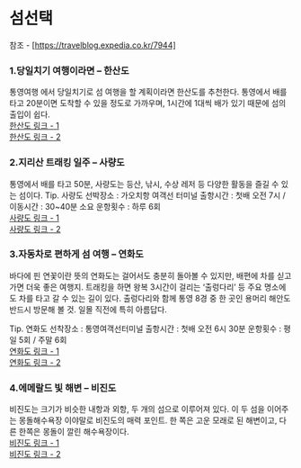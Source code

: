# 섬선택
참조 - [https://travelblog.expedia.co.kr/7944]
### 1.당일치기 여행이라면 – 한산도
통영여행 에서 당일치기로 섬 여행을 할 계획이라면 한산도를 추천한다. 통영에서 배를 타고 20분이면 도착할 수 있을 정도로 가까우며, 1시간에 1대씩 배가 있기 때문에 섬의 출입이 쉽다.        
[한산도 링크 - 1](https://m.blog.naver.com/PostView.nhn?blogId=taihe78&logNo=221057907818&proxyReferer=https:%2F%2Fwww.google.com%2F)             
[한산도 링크 - 2](http://getabout.hanatour.com/archives/71424)      

### 2.지리산 트래킹 일주 – 사량도
통영에서 배를 타고 50분, 사량도는 등산, 낚시, 수상 레저 등 다양한 활동을 즐길 수 있는 섬이다.
Tip. 사량도
선박장소 : 가오치항 여객선 터미널
출항시간 : 첫배 오전 7시 / 이동시간 : 30~40분 소요
운항횟수 : 하루 6회     
[사량도 링크 - 1](https://jail6039.tistory.com/entry/%ED%86%B5%EC%98%81-%EC%82%AC%EB%9F%89%EB%8F%84)             
[사량도 링크 - 2](https://100mountain.tistory.com/675)      

### 3.자동차로 편하게 섬 여행 – 연화도
바다에 핀 연꽃이란 뜻의 연화도는 걸어서도 충분히 돌아볼 수 있지만, 배편에 차를 싣고 가면 더욱 좋은 여행지. 트래킹을 하면 왕복 3시간이 걸리는 ‘출렁다리’ 등 주요 명소에도 차를 타고 갈 수 있는 길이 있다. 출렁다리와 함께 통영 8경 중 한 곳인 용머리 해안도 반드시 방문해 볼 것. 일몰 직전에 특히 아름답다.

Tip. 연화도
선착장소 : 통영여객선터미널
출항시간 : 첫배 오전 6시 30분
운항횟수 : 평일 5회 / 주말 6회      
[연화도 링크 - 1](https://m.blog.naver.com/paransnow/221301591512)      
[연화도 링크 - 2](https://jail6039.tistory.com/entry/%ED%86%B5%EC%98%81-%ED%8C%94%EA%B2%BD-%EC%97%B0%ED%99%94%EB%8F%84-%EC%9A%A9%EB%A8%B8%EB%A6%AC%ED%95%B4%EC%95%88)
 
### 4.에메랄드 빛 해변 – 비진도
비진도는 크기가 비슷한 내항과 외항, 두 개의 섬으로 이루어져 있다. 이 두 섬을 이어주는 몽돌해수욕장 이야말로 비진도의 매력 포인트. 한 쪽은 고운 모래로 된 해변이고, 다른 한쪽은 몽돌이 깔린 해수욕장이다.        
[비진도 링크 - 1](https://leemsw.tistory.com/252)       
[비진도 링크 - 2](https://0572.tistory.com/370)
